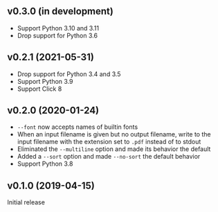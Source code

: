 v0.3.0 (in development)
-----------------------
- Support Python 3.10 and 3.11
- Drop support for Python 3.6

v0.2.1 (2021-05-31)
-------------------
- Drop support for Python 3.4 and 3.5
- Support Python 3.9
- Support Click 8

v0.2.0 (2020-01-24)
-------------------
- `--font` now accepts names of builtin fonts
- When an input filename is given but no output filename, write to the input
  filename with the extension set to `.pdf` instead of to stdout
- Eliminated the `--multiline` option and made its behavior the default
- Added a `--sort` option and made `--no-sort` the default behavior
- Support Python 3.8

v0.1.0 (2019-04-15)
-------------------
Initial release
